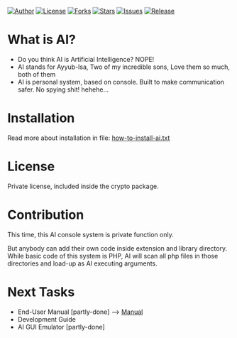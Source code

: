 [![Author](https://img.shields.io/badge/author-9r3i-lightgrey.svg)](https://github.com/9r3i)
[![License](https://img.shields.io/badge/license-Private_License-green.svg)](https://github.com/9r3i/ai4.6/blob/master/license.txt)
[![Forks](https://img.shields.io/github/forks/9r3i/ai4.6.svg)](https://github.com/9r3i/ai4.6/network)
[![Stars](https://img.shields.io/github/stars/9r3i/ai4.6.svg)](https://github.com/9r3i/ai4.6/stargazers)
[![Issues](https://img.shields.io/github/issues/9r3i/ai4.6.svg)](https://github.com/9r3i/ai4.6/issues)
[![Release](https://img.shields.io/github/release/9r3i/ai4.6.svg)](https://github.com/9r3i/ai4.6/releases)


# What is AI?
- Do you think AI is Artificial Intelligence? NOPE!
- AI stands for Ayyub-Isa, Two of my incredible sons, Love them so much, both of them
- AI is personal system, based on console. Built to make communication safer. No spying shit! hehehe...

# Installation
Read more about installation in file:
[how-to-install-ai.txt](https://github.com/9r3i/ai/blob/master/how-to-install-ai.txt)

# License
Private license, included inside the crypto package.

# Contribution
This time, this AI console system is private function only.

But anybody can add their own code inside extension and library directory. While basic code of this system is PHP, AI will scan all php files in those directories and load-up as AI executing arguments.

# Next Tasks
- End-User Manual [partly-done] --> [Manual](https://9r3i.github.io/ai.manual/)
- Development Guide
- AI GUI Emulator [partly-done]


